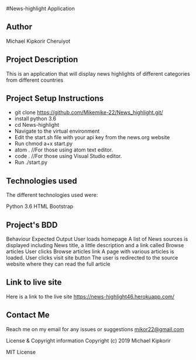#News-highlight Application

## Author

Michael Kipkorir Cheruiyot

## Project Description

This is an application that will display news highlights of different categories from different countries

## Project Setup Instructions

* git clone https://github.com/Mikemike-22/News_highlight.git/
* install python 3.6
* cd News-highlight
* Navigate to the virtual environment
* Edit the start.sh file with your api key from the news.org website
* Run chmod a+x start.py
* atom . //For those using atom text editor.
* code . //For those using Visual Studio editor.
* Run ./start.py

## Technologies used
The different technologies used were:

Python 3.6
HTML
Bootstrap

## Project's BDD
Behaviour	Expected Output User loads homepage	A list of News sources is displayed including News title, a little description and a link called Browse articles User clicks Browse articles link	A page with various articles is loaded. User clicks visit site button	The user is redirected to the source website where they can read the full article

## Link to live site

Here is a link to the live site https://news-highlight46.herokuapp.com/

## Contact Me
Reach me on my email for any issues or suggestions mikor22@gmail.com

License & Copyright information
Copyright (c) 2019 Michael Kipkorir

MIT License
